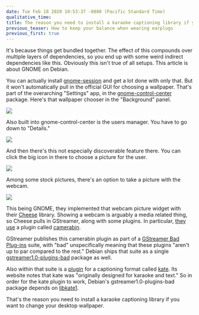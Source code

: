 ```yaml
---
date: Tue Feb 18 2020 10:53:37 -0800 (Pacific Standard Time)
qualitative_time: 
title: The reason you need to install a karaoke captioning library if you want to change your desktop wallpaper
previous_teaser: How to keep your balance when wearing earplugs
previous_first: true
---
```

It's because things get bundled together.
The effect of this compounds over multiple layers of dependencies, so you end up with some weird indirect dependencies like this.
Obviously this isn't true of all setups.
This article is about GNOME on Debian.

You can actually install [gnome-session](https://packages.debian.org/buster/gnome-session) and get a lot done with only that.
But it won't automatically pull in the official GUI for choosing a wallpaper.
That's part of the overarching "Settings" app, in the [gnome-control-center](https://packages.debian.org/buster/gnome-control-center) package.
Here's that wallpaper chooser in the "Background" panel.

![](/assets/2020/libkate-background-panel.png)

Also built into gnome-control-center is the users manager.
You have to go down to "Details."

![](/assets/2020/libkate-details-category.png)

And then there's this not especially discoverable feature there.
You can click the big icon in there to choose a picture for the user.

![](/assets/2020/libkate-users-panel.png)

Among some stock pictures, there's an option to take a picture with the webcam.

![](/assets/2020/libkate-user-picture.png)

This being GNOME, they implemented that webcam picture widget with their [Cheese](https://packages.debian.org/buster/libcheese8) library.
Showing a webcam is arguably a media related thing, so Cheese pulls in GStreamer, along with some plugins.
In particular, [they use](https://gitlab.gnome.org/GNOME/cheese/commit/282316273f1e5ec86544bc9970bbb07d1ec1130d) a plugin called [camerabin](https://gstreamer.freedesktop.org/documentation/camerabin/index.html?gi-language=c).

GStreamer publishes this camerabin plugin as part of a [GStreamer Bad Plug-ins](https://gstreamer.freedesktop.org/modules/gst-plugins-bad.html) suite, with "bad" unspecifically meaning that these plugins "aren't up to par compared to the rest."
Debian ships that suite as a single [gstreamer1.0-plugins-bad](https://packages.debian.org/buster/gstreamer1.0-plugins-bad) package as well.

Also within that suite is a [plugin](https://gstreamer.freedesktop.org/documentation/kate/index.html?gi-language=c) for a captioning format called [kate](https://code.google.com/archive/p/libkate/).
Its website notes that kate was "originally designed for karaoke and text."
So in order for the kate plugin to work, Debian's gstreamer1.0-plugins-bad package depends on [libkate1](https://packages.debian.org/buster/libkate1).

That's the reason you need to install a karaoke captioning library if you want to change your desktop wallpaper.
